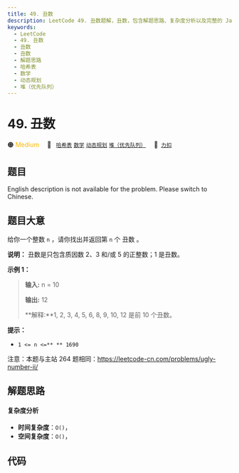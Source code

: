 ```yaml
---
title: 49. 丑数
description: LeetCode 49. 丑数题解，丑数，包含解题思路、复杂度分析以及完整的 JavaScript 代码实现。
keywords:
  - LeetCode
  - 49. 丑数
  - 丑数
  - 丑数
  - 解题思路
  - 哈希表
  - 数学
  - 动态规划
  - 堆（优先队列）
---
```


# 49. 丑数

🟠 <font color=#ffb800>Medium</font>&emsp; 🔖&ensp; [`哈希表`](/tag/hash-table.md) [`数学`](/tag/math.md) [`动态规划`](/tag/dynamic-programming.md) [`堆（优先队列）`](/tag/heap-priority-queue.md)&emsp; 🔗&ensp;[`力扣`](https://leetcode.cn/problems/chou-shu-lcof)

## 题目

English description is not available for the problem. Please switch to
Chinese.


## 题目大意

给你一个整数 `n` ，请你找出并返回第 `n` 个 丑数 。

**说明：** 丑数是只包含质因数 2、3 和/或 5 的正整数；1 是丑数。



**示例 1：**

> 
> 
> 
> 
> 
> **输入:** n = 10
> 
> **输出:** 12
> 
> **解释:**1, 2, 3, 4, 5, 6, 8, 9, 10, 12 是前 10 个丑数。

**提示：**  

  * `1 <= n <=** ** 1690`



注意：本题与主站 264 题相同：<https://leetcode-cn.com/problems/ugly-number-ii/>




## 解题思路

#### 复杂度分析

- **时间复杂度**：`O()`，
- **空间复杂度**：`O()`，

## 代码

```javascript

```